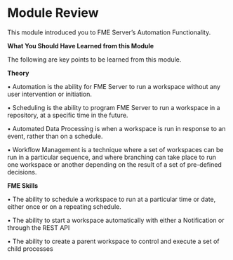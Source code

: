 # Module Review

This module introduced you to FME Server’s Automation Functionality.

**What You Should Have Learned from this Module**

The following are key points to be learned from this module.

**Theory**

• Automation is the ability for FME Server to run a workspace without any user intervention or initiation.

• Scheduling is the ability to program FME Server to run a workspace in a repository, at a specific time in the future.

• Automated Data Processing is when a workspace is run in response to an event, rather than on a schedule.

• Workflow Management is a technique where a set of workspaces can be run in a particular sequence, and where branching can take place to run one workspace or another depending on the result of a set of pre-defined decisions.

**FME Skills**

• The ability to schedule a workspace to run at a particular time or date, either once or on a repeating schedule.

• The ability to start a workspace automatically with either a Notification or through the REST API

• The ability to create a parent workspace to control and execute a set of child processes